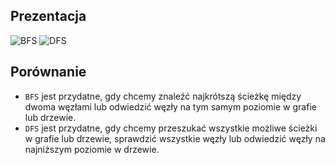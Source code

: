 ## Prezentacja

![BFS](https://github.com/NedzaBartlomiej/BFS-DFS/assets/86315326/f7df4304-5c1b-49f7-a716-00a97a0dcf1c)
![DFS](https://github.com/NedzaBartlomiej/BFS-DFS/assets/86315326/1a3f30a7-74f2-492a-8df4-608fde31e586)


## Porównanie
- `BFS` jest przydatne, gdy chcemy znaleźć najkrótszą ścieżkę między dwoma węzłami lub odwiedzić węzły na tym samym poziomie w grafie lub drzewie.
- `DFS` jest przydatne, gdy chcemy przeszukać wszystkie możliwe ścieżki w grafie lub drzewie, sprawdzić wszystkie węzły lub odwiedzić węzły na najniższym poziomie w drzewie.
